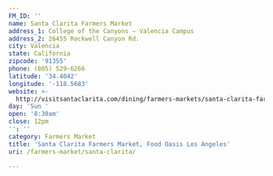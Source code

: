 ```yaml
---
FM_ID: ''
name: Santa Clarita Farmers Market
address_1: College of the Canyons – Valencia Campus
address_2: 26455 Rockwell Canyon Rd.
city: Valencia
state: California
zipcode: '91355'
phone: (805) 529-6266
latitude: '34.4042'
longitude: '-118.5683'
website: >-
  http://visitsantaclarita.com/dining/farmers-markets/santa-clarita-farmers-market/
day: 'Sun '
open: '8:30am'
close: 12pm
'': ''
category: Farmers Market
title: 'Santa Clarita Farmers Market, Food Oasis Los Angeles'
uri: /farmers-market/santa-clarita/

---
```

